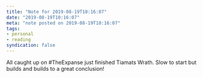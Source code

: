 ```yaml
---
title: "Note for 2019-08-19T10:16:07"
date: "2019-08-19T10:16:07"
meta: "note posted on 2019-08-19T10:16:07"
tags:
- personal
- reading
syndication: false
---
```

All caught up on #TheExpanse just finished Tiamats Wrath. Slow to start but builds and builds to a great conclusion!
